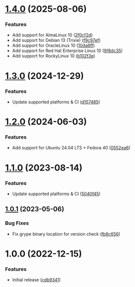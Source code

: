 # [1.4.0](https://github.com/de-it-krachten/ansible-role-grype/compare/v1.3.0...v1.4.0) (2025-08-06)


### Features

* Add support for AlmaLinux 10 ([2f0cf2d](https://github.com/de-it-krachten/ansible-role-grype/commit/2f0cf2d2387601248a0b51f3e3c382cef856f841))
* Add support for Debian 13 (Trixie) ([f9c97ef](https://github.com/de-it-krachten/ansible-role-grype/commit/f9c97efedcf7f4878d5aaba5046db0a9f993384a))
* Add support for OracleLinux 10 ([10da6ff](https://github.com/de-it-krachten/ansible-role-grype/commit/10da6ff65a35ce0a50adaee4f388dd2dbfc7628b))
* Add support for Red Hat Enterprise Linux 10 ([9f8dc35](https://github.com/de-it-krachten/ansible-role-grype/commit/9f8dc357d84fe8a0cf90e1639376fd282911343d))
* Add support for RockyLinux 10 ([b102f3e](https://github.com/de-it-krachten/ansible-role-grype/commit/b102f3e2ba2d25edf900fca4ece59f93067b1ea2))

# [1.3.0](https://github.com/de-it-krachten/ansible-role-grype/compare/v1.2.0...v1.3.0) (2024-12-29)


### Features

* Update supported platforms & CI ([d157485](https://github.com/de-it-krachten/ansible-role-grype/commit/d157485eef4c20d9d0ba0b1eee27b3c34751baf0))

# [1.2.0](https://github.com/de-it-krachten/ansible-role-grype/compare/v1.1.0...v1.2.0) (2024-06-03)


### Features

* Add support for Ubuntu 24.04 LTS + Fedora 40 ([0552ea6](https://github.com/de-it-krachten/ansible-role-grype/commit/0552ea6096394653b5d1936ba344ac316a7a6918))

# [1.1.0](https://github.com/de-it-krachten/ansible-role-grype/compare/v1.0.1...v1.1.0) (2023-08-14)


### Features

* Update supported platforms & CI ([5040f45](https://github.com/de-it-krachten/ansible-role-grype/commit/5040f4585c43922e1ab0cd01014280c9a7f770a0))

## [1.0.1](https://github.com/de-it-krachten/ansible-role-grype/compare/v1.0.0...v1.0.1) (2023-05-06)


### Bug Fixes

* Fix grype binary location for version check ([fb8c656](https://github.com/de-it-krachten/ansible-role-grype/commit/fb8c65601d3f4da8905bb2968de38865972f90b1))

# 1.0.0 (2022-12-15)


### Features

* Initial release ([cdb9341](https://github.com/de-it-krachten/ansible-role-grype/commit/cdb934143c2cb3286e75da849fc497c084c7cafd))
